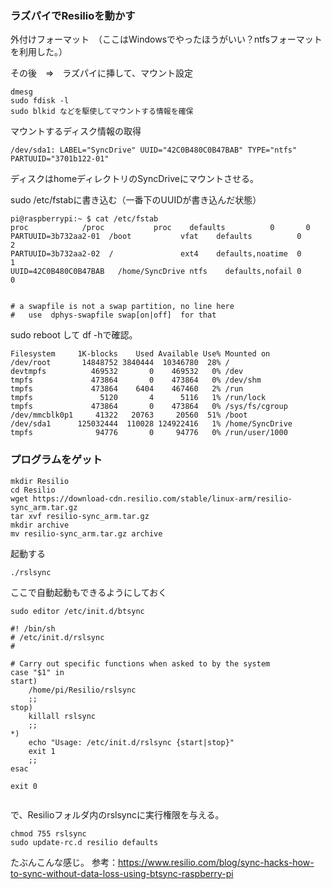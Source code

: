 ### ラズパイでResilioを動かす

外付けフォーマット　（ここはWindowsでやったほうがいい？ntfsフォーマットを利用した。）

その後　⇒　ラズパイに挿して、マウント設定

```
dmesg
sudo fdisk -l
sudo blkid などを駆使してマウントする情報を確保
```

マウントするディスク情報の取得
```
/dev/sda1: LABEL="SyncDrive" UUID="42C0B480C0B47BAB" TYPE="ntfs" PARTUUID="3701b122-01"
```

ディスクはhomeディレクトリのSyncDriveにマウントさせる。


sudo /etc/fstabに書き込む（一番下のUUIDが書き込んだ状態）

```
pi@raspberrypi:~ $ cat /etc/fstab
proc            /proc           proc    defaults          0       0
PARTUUID=3b732aa2-01  /boot           vfat    defaults          0       2
PARTUUID=3b732aa2-02  /               ext4    defaults,noatime  0       1
UUID=42C0B480C0B47BAB   /home/SyncDrive ntfs    defaults,nofail 0       0


# a swapfile is not a swap partition, no line here
#   use  dphys-swapfile swap[on|off]  for that

```

sudo reboot して df -hで確認。

```
Filesystem     1K-blocks    Used Available Use% Mounted on
/dev/root       14848752 3840444  10346780  28% /
devtmpfs          469532       0    469532   0% /dev
tmpfs             473864       0    473864   0% /dev/shm
tmpfs             473864    6404    467460   2% /run
tmpfs               5120       4      5116   1% /run/lock
tmpfs             473864       0    473864   0% /sys/fs/cgroup
/dev/mmcblk0p1     41322   20763     20560  51% /boot
/dev/sda1      125032444  110028 124922416   1% /home/SyncDrive
tmpfs              94776       0     94776   0% /run/user/1000
```

### プログラムをゲット
```
mkdir Resilio
cd Resilio
wget https://download-cdn.resilio.com/stable/linux-arm/resilio-sync_arm.tar.gz
tar xvf resilio-sync_arm.tar.gz
mkdir archive
mv resilio-sync_arm.tar.gz archive
```

起動する
```
./rslsync
```

ここで自動起動もできるようにしておく

```
sudo editor /etc/init.d/btsync
```

```
#! /bin/sh
# /etc/init.d/rslsync
#

# Carry out specific functions when asked to by the system
case "$1" in
start)
    /home/pi/Resilio/rslsync
    ;;
stop)
    killall rslsync
    ;;
*)
    echo "Usage: /etc/init.d/rslsync {start|stop}"
    exit 1
    ;;
esac

exit 0
                                                 
```

で、Resilioフォルダ内のrslsyncに実行権限を与える。

```
chmod 755 rslsync
sudo update-rc.d resilio defaults
```

たぶんこんな感じ。
参考：https://www.resilio.com/blog/sync-hacks-how-to-sync-without-data-loss-using-btsync-raspberry-pi
